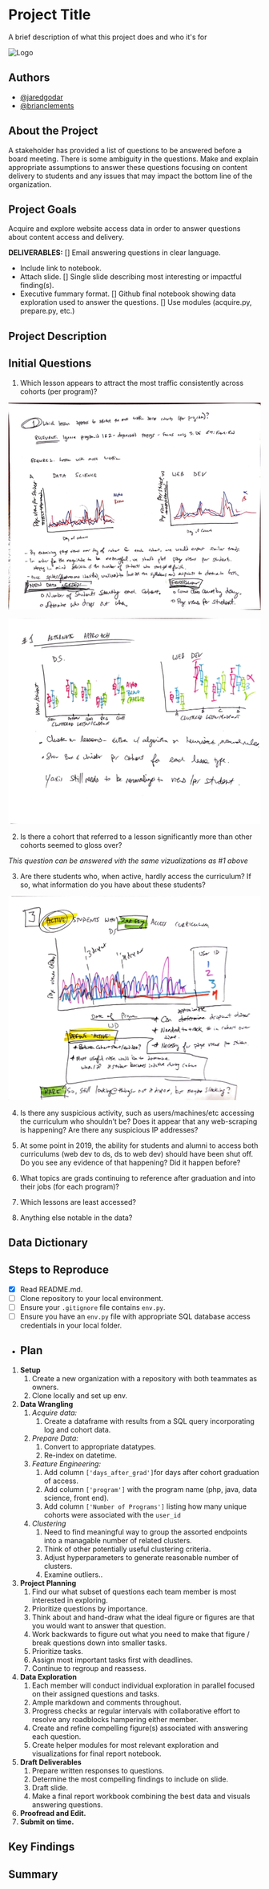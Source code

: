 
# Project Title

A brief description of what this project does and who it's for


![Logo](https://dev-to-uploads.s3.amazonaws.com/uploads/articles/th5xamgrr6se0x5ro4g6.png)


## Authors

- [@jaredgodar](https://www.github.com/Jared-Godar)
- [@brianclements](https://www.github.com/Jared-Godar)

## About the Project

A stakeholder has provided a list of questions to be answered before a board meeting. There is some ambiguity in the questions. Make and explain appropriate assumptions to answer these questions focusing on content delivery to students and any issues that may impact the bottom line of the organization.

## Project Goals

Acquire and explore website access data in order to answer questions about content access and delivery. 

**DELIVERABLES:**
[] Email answering questions in clear language.
- Include link to notebook.
- Attach slide.
[] Single slide describing most interesting or impactful finding(s).
- Executive fummary format.
[] Github final notebook showing data exploration used to answer the questions.
[] Use modules (acquire.py, prepare.py, etc.)


## Project Description

## Initial Questions

1. Which lesson appears to attract the most traffic consistently across cohorts (per program)?

![Q1 Ideal graph](images/Q1A2.jpeg)

![Q1 Alternative approach](images/Q1B2.jpeg)


2. Is there a cohort that referred to a lesson significantly more than other cohorts seemed to gloss over?

*This question can be answered vith the same vizualizations as #1 above*

3. Are there students who, when active, hardly access the curriculum? If so, what information do you have about these students?

![Q3 Alternative approach](images/Q3.jpeg)


4. Is there any suspicious activity, such as users/machines/etc accessing the curriculum who shouldn’t be? Does it appear that any web-scraping is happening? Are there any suspicious IP addresses?

5. At some point in 2019, the ability for students and alumni to access both curriculums (web dev to ds, ds to web dev) should have been shut off. Do you see any evidence of that happening? Did it happen before?

6. What topics are grads continuing to reference after graduation and into their jobs (for each program)?

7. Which lessons are least accessed?

8. Anything else notable in the data?

## Data Dictionary

## Steps to Reproduce

- [X] Read README.md.
- [ ] Clone repository to your local environment.
- [ ] Ensure your `.gitignore` file contains `env.py`.
- [ ] Ensure you have an `env.py` file with appropriate SQL database access credentials in your local folder.

- ## Plan

1. **Setup**
   1. Create a new organization with a repository with both teammates as owners.
   2. Clone locally and set up env.
2. **Data Wrangling**
   1. *Acquire data:*
      1. Create a dataframe with results from a SQL query incorporating log and cohort data.
   2. *Prepare Data:*
      1. Convert to appropriate datatypes.
      2. Re-index on datetime.
   3. *Feature Engineering:*
      1. Add column `['days_after_grad']`for days after cohort graduation of access.
      2. Add column `['program']` with the program name (php, java, data science, front end).
      3. Add column `['Number of Programs']` listing how many unique cohorts were associated with the `user_id`
   4. *Clustering*
      1. Need to find meaningful way to group the assorted endpoints into a managable number of related clusters.
      2. Think of other potentially useful clustering criteria.
      3. Adjust hyperparameters to generate reasonable number of clusters.
      4. Examine outliers..
3. **Project Planning**
   1. Find our what subset of questions each team member is most interested in exploring.
   2. Prioritize questions by importance.
   3. Think about and hand-draw what the ideal figure or figures are that you would want to answer that question.
   4. Work backwards to figure out what you need to make that figure / break questions down into smaller tasks.
   5. Prioritize tasks.
   6. Assign most important tasks first with deadlines.
   7. Continue to regroup and reassess.
4. **Data Exploration**
   1. Each member will conduct individual exploration in parallel focused on their assigned questions and tasks.
   2. Ample markdown and comments throughout.
   3. Progress checks ar regular intervals with collaborative effort to resolve any roadblocks hampering either member.
   4. Create and refine compelling figure(s) associated with answering each question.
   5. Create helper modules for most relevant exploration and visualizations for final report notebook.
5. **Draft Deliverables**
   1. Prepare written responses to questions.
   2. Determine the most compelling findings to include on slide.
   3. Draft slide.
   4. Make a final report workbook combining the best data and visuals answering questions.
6. **Proofread and Edit.**
7. **Submit on time.**
## Key Findings


## Summary

